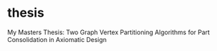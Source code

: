# thesis
My Masters Thesis: Two Graph Vertex Partitioning Algorithms for Part Consolidation in Axiomatic Design
